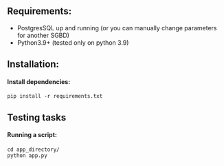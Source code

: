 
## Requirements:
+ PostgresSQL up and running (or you can manually change parameters for another SGBD)
+ Python3.9+ (tested only on python 3.9)

## Installation:
#### Install dependencies:
```
pip install -r requirements.txt
```
## Testing tasks
#### Running a script:
```
cd app_directory/
python app.py
```

